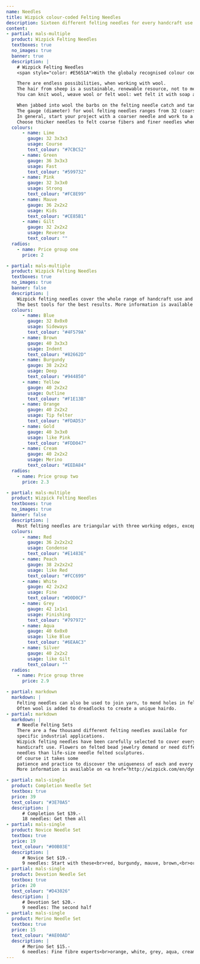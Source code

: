```yaml
---
name: Needles
title: Wizpick colour-coded Felting Needles
description: Sixteen different felting needles for every handcraft use. Try them all or order your favorites seperately. For fine fibres choose the Merino Set.
content:
- partial: mals-multiple
  product: Wizpick Felting Needles
  textboxes: true
  no_images: true
  banner: true
  description: |
    # Wizpick Felting Needles
    <span style="color: #E5651A">With the globaly recognised colour code system</span>

    There are endless possibilities, when working with wool.
    The hair from sheep is a sustainable, renewable resource, not to mention it's ability to keep you warm and dry.
    You can knit wool, weave wool or felt wool: wet felt it with soap and water or dry felt it with a felting needle or combine both methods.

    When jabbed into wool the barbs on the felting needle catch and tangle the fibre sculpturing fine detail.
    The gauge (diameter) for wool felting needles ranges from 32 (coarse) to 42 (super fine).
    In general, start your project with a coarser needle and work to a finer needle for finishing.
    Choose thicker needles to felt coarse fibers and finer needles when working with finer fibers.
  colours:
      - name: Lime
        gauge: 32 3x3x3
        usage: Course
        text_colour: "#7CBC52"
      - name: Green
        gauge: 36 3x3x3
        usage: Fast
        text_colour: "#599732"
      - name: Pink
        gauge: 32 3x3x0
        usage: Strong
        text_colour: "#FC8E99"
      - name: Mauve
        gauge: 36 2x2x2
        usage: Kids
        text_colour: "#CE85B1"
      - name: Gilt
        gauge: 32 2x2x2
        usage: Reverse
        text_colour: ""
  radios:
    - name: Price group one
      price: 2

- partial: mals-multiple
  product: Wizpick Felting Needles
  textboxes: true
  no_images: true
  banner: false
  description: |
    Wizpick felting needles cover the whole range of handcraft use and will allow you to explore new techniques and ideas.
    The best tools for the best results. More information is available on <a href="http://wizpick.com/en/dynamic" target="_blank">www.wizpick.com</a>
  colours:
      - name: Blue
        gauge: 32 8x0x0
        usage: Sideways
        text_colour: "#4F579A"
      - name: Brown
        gauge: 40 3x3x3
        usage: Indent
        text_colour: "#82662D"
      - name: Burgundy
        gauge: 38 2x2x2
        usage: Deep
        text_colour: "#944850"
      - name: Yellow
        gauge: 40 2x2x2
        usage: Outline
        text_colour: "#F1E13B"
      - name: Orange
        gauge: 40 2x2x2
        usage: Tip felter
        text_colour: "#FDAD53"
      - name: Gold
        gauge: 40 3x3x0
        usage: like Pink
        text_colour: "#FDD047"
      - name: Cream
        gauge: 40 2x2x2
        usage: Merino
        text_colour: "#EEDA84"
  radios:
    - name: Price group two
      price: 2.3

- partial: mals-multiple
  product: Wizpick Felting Needles
  textboxes: true
  no_images: true
  banner: false
  description: |
    Most felting needles are triangular with three working edges, except Star Needles, which are a new innovation with four edges.
  colours:
      - name: Red
        gauge: 36 2x2x2x2
        usage: Condense
        text_colour: "#E1483E"
      - name: Peach
        gauge: 38 2x2x2x2
        usage: like Red
        text_colour: "#FCC699"
      - name: White
        gauge: 42 2x2x2
        usage: Fine
        text_colour: "#D0D0CF"
      - name: Grey
        gauge: 42 1x1x1
        usage: Finishing
        text_colour: "#797972"
      - name: Aqua
        gauge: 40 6x0x0
        usage: like Blue
        text_colour: "#6EAAC3"
      - name: Silver
        gauge: 40 2x2x2
        usage: like Gilt
        text_colour: ""
  radios:
    - name: Price group three
      price: 2.9

- partial: markdown
  markdown: |
    Felting needles can also be used to join yarn, to mend holes in felted or knitted fabric, for rooting doll hair or to start or maintain dreadlocks.
    Often wool is added to dreadlocks to create a unique hairdo.
- partial: markdown
  markdown: |
    # Needle Felting Sets
    There are a few thousand different felting needles available for
    specific industrial applications.
    Wizpick felting needles have been carefully selected to cover every
    handicraft use. Flowers on felted bead jewelry demand or need different
    needles than life-size needle felted sculptures.
    Of course it takes some
    patience and practice to discover the uniqueness of each and every needle.
    More information is available on <a href="http://wizpick.com/en/dynamic" target="_blank">www.wizpick.com</a>

- partial: mals-single
  product: Completion Needle Set
  textbox: true
  price: 39
  text_colour: "#3E70A5"
  description: |
      # Completion Set $39.-
      18 needles: Get them all
- partial: mals-single
  product: Novice Needle Set
  textbox: true
  price: 19
  text_colour: "#00B03E"
  description: |
      # Novice Set $19.-
      9 needles: Start with these<br>red, burgundy, mauve, brown,<br>orange, yellow, cream, blue, gilt
- partial: mals-single
  product: Devotion Needle Set
  textbox: true
  price: 20
  text_colour: "#D43026"
  description: |
      # Devotion Set $20.-
      9 needles: The second half
- partial: mals-single
  product: Merino Needle Set
  textbox: true
  price: 15
  text_colour: "#AE00AD"
  description: |
      # Merino Set $15.-
      6 needles: Fine fibre experts<br>orange, white, grey, aqua, cream, silver
---
```

